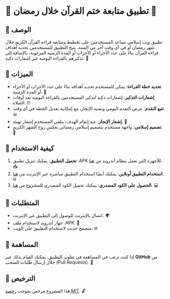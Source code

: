 # 📖 تطبيق متابعة ختم القرآن خلال رمضان 🌙

## 📝 الوصف
تطبيق ويب إسلامي يساعد المستخدمين على تخطيط ومتابعة قراءة القرآن الكريم خلال شهر رمضان أو في أي وقت آخر من السنة. يتيح التطبيق للمستخدمين تحديد أهداف قراءة القرآن بناءً على عدد الأجزاء أو الأحزاب أو المدة الزمنية المرغوبة، بالإضافة إلى تذكيرهم بالقراءة اليومية عبر إشعارات ذكية. 🕌

## 🌟 الميزات
- **تحديد خطة القراءة**: يمكن للمستخدم تحديد أهدافه بناءً على عدد الأحزاب أو الأجزاء أو المدة الزمنية. 📅
- **إشعارات التذكير**: إشعارات ذكية لتذكير المستخدمين بالقراءة اليومية بعد أوقات الصلاة. ⏰
- **تتبع التقدم**: عرض التقدم اليومي ونسبة الإنجاز، مع إمكانية تعديل الخطة في أي وقت. 📊
- **إشعار الإنجاز**: عند إتمام الهدف، يتلقى المستخدم إشعار تهنئة. 🎉
- **تصميم إسلامي**: واجهة مستخدم بتصميم إسلامي رمضاني يعكس روح الشهر الكريم. 🕌

## 📲 كيفية الاستخدام
1. **تحميل التطبيق**: يمكنك تنزيل تطبيق .APK للأجهزة التي تعمل بنظام أندرويد من [هنا](https://webuxai.com/wp-content/uploads/2025/03/ورد-القرآن_1_1.0.apk). 📥
2. **استخدام التطبيق أونلاين**: يمكنك أيضًا استخدام التطبيق مباشرة عبر الإنترنت من [هنا](https://quran.webuxai.com). 🌐
3. **الحصول على الكود المصدري**: يمكنك تحميل الكود المصدري للمشروع من [هنا](https://github.com/adamdebugger/Quran-Tracker). 💻

## 🔧 المتطلبات
- اتصال بالإنترنت للوصول إلى التطبيق عبر الإنترنت. 🌍
- جهاز أندرويد لاستخدام ملف .APK. 📱
- متصفح حديث لاستخدام التطبيق على الويب. 🌐

## 🤝 المساهمة
إذا كنت ترغب في المساهمة في تطوير التطبيق، يمكنك القيام بذلك عبر **GitHub** من خلال إرسال طلبات السحب (Pull Requests). 🔄

## 📝 الترخيص
هذا المشروع مرخص بموجب [رخصة MIT](https://opensource.org/licenses/MIT). 🔓
